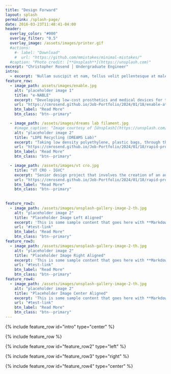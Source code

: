 ```yaml
---
title: "Design Forward"
layout: splash
permalink: /splash-page/
date: 2016-03-23T11:48:41-04:00
header:
  overlay_color: "#000"
  overlay_filter: "0.5"
  overlay_image: /assets/images/printer.gif
  #actions:
    #- label: "Download"
    #  url: "https://github.com/mmistakes/minimal-mistakes/"
  #caption: "Photo credit: [**Unsplash**](https://unsplash.com)"
excerpt: "Christopher Rosend │ Undergraduate Engineer"
intro: 
  - excerpt: 'Nullam suscipit et nam, tellus velit pellentesque at malesuada, enim eaque. Quis nulla, netus tempor in diam gravida tincidunt, *proin faucibus* voluptate felis id sollicitudin. Centered with `type="center"`'
feature_row:
  - image_path: assets/images/enable.jpg
    alt: "placeholder image 1"
    title: "e-NABLE"
    excerpt: "Developing low-cost prosthetics and medical devices for the local community using 3D printing. "
    url: "https://cmrosend.github.io/Job-Portfolio/2024/01/18/enable-at-virginia-tech.html"
    btn_label: "Read More"
    btn_class: "btn--primary"

  - image_path: /assets/images/dreams lab filament.jpg
    #image_caption: "Image courtesy of [Unsplash](https://unsplash.com/)"
    alt: "placeholder image 2"
    title: "LDPE Recycling (DREAMS Lab)"
    excerpt: "Taking low density polyethylene, plastic bags, through the process of filament fabrication while performing strength tests and finding potential applications."
    url: "https://cmrosend.github.io/Job-Portfolio/2024/01/18/rapid-prototyping.html"
    btn_label: "Read More"
    btn_class: "btn--primary"

  - image_path: /assets/images/vt cro.jpg
    title: "VT CRO - IGVC"
    excerpt: "Senior design project that involves the creation of an autonomous line following robot. "
    url: "https://cmrosend.github.io/Job-Portfolio/2024/01/18/rapid-prototyping.html"
    btn_label: "Read More"
    btn_class: "btn--primary"
    
    
feature_row2:
  - image_path: /assets/images/unsplash-gallery-image-2-th.jpg
    alt: "placeholder image 2"
    title: "Placeholder Image Left Aligned"
    excerpt: 'This is some sample content that goes here with **Markdown** formatting. Left aligned with `type="left"`'
    url: "#test-link"
    btn_label: "Read More"
    btn_class: "btn--primary"
feature_row3:
  - image_path: /assets/images/unsplash-gallery-image-2-th.jpg
    alt: "placeholder image 2"
    title: "Placeholder Image Right Aligned"
    excerpt: 'This is some sample content that goes here with **Markdown** formatting. Right aligned with `type="right"`'
    url: "#test-link"
    btn_label: "Read More"
    btn_class: "btn--primary"
feature_row4:
  - image_path: /assets/images/unsplash-gallery-image-2-th.jpg
    alt: "placeholder image 2"
    title: "Placeholder Image Center Aligned"
    excerpt: 'This is some sample content that goes here with **Markdown** formatting. Centered with `type="center"`'
    url: "#test-link"
    btn_label: "Read More"
    btn_class: "btn--primary"
---
```


{% include feature_row id="intro" type="center" %}

{% include feature_row %}

{% include feature_row id="feature_row2" type="left" %}

{% include feature_row id="feature_row3" type="right" %}

{% include feature_row id="feature_row4" type="center" %}





